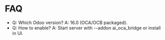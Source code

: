 # FAQ

- Q: Which Odoo version? A: 16.0 (OCA/OCB packaged).
- Q: How to enable? A: Start server with --addon ai_oca_bridge or install in UI.
